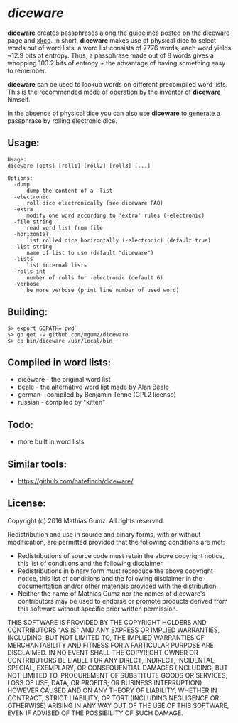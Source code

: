 # *diceware*

**diceware** creates passphrases along the guidelines posted on the [diceware]
page and [xkcd]. In short, **diceware** makes use of physical dice to select
words out of word lists. a word list consists of 7776 words, each word yields
~12.9 bits of entropy. Thus, a passphrase made out of 8 words gives a whopping
103.2 bits of entropy + the advantage of having something easy to remember.

**diceware** can be used to lookup words on different precompiled word lists.
This is the recommended mode of operation by the inventor of **diceware**
himself.

In the absence of physical dice you can also use **diceware** to generate a
passphrase by rolling electronic dice.

## Usage:

    Usage:
    diceware [opts] [roll1] [roll2] [roll3] [...]

    Options:
      -dump
          dump the content of a -list
      -electronic
          roll dice electronically (see diceware FAQ)
      -extra
          modify one word according to 'extra' rules (-electronic)
      -file string
          read word list from file
      -horizontal
          list rolled dice horizontally (-electronic) (default true)
      -list string
          name of list to use (default "diceware")
      -lists
          list internal lists
      -rolls int
          number of rolls for -electronic (default 6)
      -verbose
          be more verbose (print line number of used word)


## Building:

    $> export GOPATH=`pwd`
    $> go get -v github.com/mgumz/diceware
    $> cp bin/diceware /usr/local/bin

## Compiled in word lists:

* diceware - the original word list
* beale - the alternative word list made by Alan Beale
* german - compiled by Benjamin Tenne (GPL2 license)
* russian - compiled by "kitten"

## Todo:

* more built in word lists

## Similar tools:

* https://github.com/natefinch/diceware/


## License:

Copyright (c) 2016 Mathias Gumz. All rights reserved.

Redistribution and use in source and binary forms, with or without
modification, are permitted provided that the following conditions are
met:

* Redistributions of source code must retain the above copyright
  notice, this list of conditions and the following disclaimer.
* Redistributions in binary form must reproduce the above
  copyright notice, this list of conditions and the following
  disclaimer in the documentation and/or other materials provided
  with the distribution.
* Neither the name of Mathias Gumz nor the names of diceware's
  contributors may be used to endorse or promote products derived from
  this software without specific prior written permission.

THIS SOFTWARE IS PROVIDED BY THE COPYRIGHT HOLDERS AND CONTRIBUTORS
"AS IS" AND ANY EXPRESS OR IMPLIED WARRANTIES, INCLUDING, BUT NOT
LIMITED TO, THE IMPLIED WARRANTIES OF MERCHANTABILITY AND FITNESS FOR
A PARTICULAR PURPOSE ARE DISCLAIMED. IN NO EVENT SHALL THE COPYRIGHT
OWNER OR CONTRIBUTORS BE LIABLE FOR ANY DIRECT, INDIRECT, INCIDENTAL,
SPECIAL, EXEMPLARY, OR CONSEQUENTIAL DAMAGES (INCLUDING, BUT NOT
LIMITED TO, PROCUREMENT OF SUBSTITUTE GOODS OR SERVICES; LOSS OF USE,
DATA, OR PROFITS; OR BUSINESS INTERRUPTION) HOWEVER CAUSED AND ON ANY
THEORY OF LIABILITY, WHETHER IN CONTRACT, STRICT LIABILITY, OR TORT
(INCLUDING NEGLIGENCE OR OTHERWISE) ARISING IN ANY WAY OUT OF THE USE
OF THIS SOFTWARE, EVEN IF ADVISED OF THE POSSIBILITY OF SUCH DAMAGE.


[diceware]: http://world.std.com/~reinhold/diceware.html
[xkcd]: https://xkcd.com/936/
